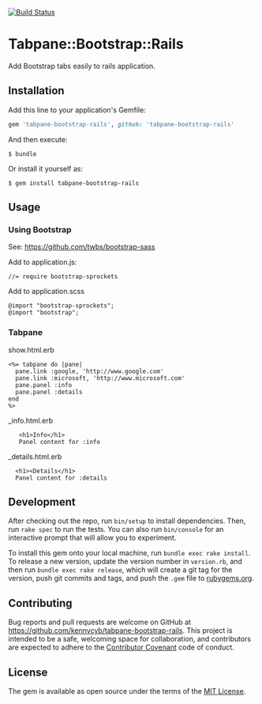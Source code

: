 [![Build Status](https://travis-ci.org/kennycyb/tabpane-bootstrap-rails.svg?branch=master)](https://travis-ci.org/kennycyb/tabpane-bootstrap-rails)

# Tabpane::Bootstrap::Rails

Add Bootstrap tabs easily to rails application.

## Installation

Add this line to your application's Gemfile:

```ruby
gem 'tabpane-bootstrap-rails', github: 'tabpane-bootstrap-rails'
```

And then execute:

    $ bundle

Or install it yourself as:

    $ gem install tabpane-bootstrap-rails

## Usage

### Using Bootstrap

See: https://github.com/twbs/bootstrap-sass


Add to application.js:
```
//= require bootstrap-sprockets
```

Add to application.scss
```
@import "bootstrap-sprockets";
@import "bootstrap";
```

### Tabpane

show.html.erb
```
<%= tabpane do |pane|
  pane.link :google, 'http://www.google.com'
  pane.link :microsoft, 'http://www.microsoft.com'
  pane.panel :info
  pane.panel :details
end
%>
```

_info.html.erb
```
   <h1>Info</h1>
   Panel content for :info
```

_details.html.erb
```
  <h1><Details</h1>
  Panel content for :details
```

## Development

After checking out the repo, run `bin/setup` to install dependencies. Then, run `rake spec` to run the tests. You can also run `bin/console` for an interactive prompt that will allow you to experiment.

To install this gem onto your local machine, run `bundle exec rake install`. To release a new version, update the version number in `version.rb`, and then run `bundle exec rake release`, which will create a git tag for the version, push git commits and tags, and push the `.gem` file to [rubygems.org](https://rubygems.org).

## Contributing

Bug reports and pull requests are welcome on GitHub at https://github.com/kennycyb/tabpane-bootstrap-rails. This project is intended to be a safe, welcoming space for collaboration, and contributors are expected to adhere to the [Contributor Covenant](contributor-covenant.org) code of conduct.


## License

The gem is available as open source under the terms of the [MIT License](http://opensource.org/licenses/MIT).
